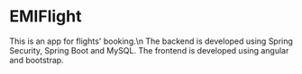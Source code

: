# EMIFlight

This is an app for flights' booking.\n
The backend is developed using Spring Security, Spring Boot and MySQL.
The frontend is developed using angular and bootstrap.
